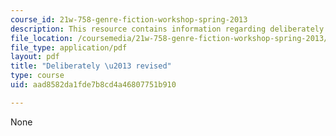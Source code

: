 ```yaml
---
course_id: 21w-758-genre-fiction-workshop-spring-2013
description: This resource contains information regarding deliberately by Irina Onoprienko.
file_location: /coursemedia/21w-758-genre-fiction-workshop-spring-2013/aad8582da1fde7b8cd4a46807751b910_MIT21W_758S13_del-Fn_drft.pdf
file_type: application/pdf
layout: pdf
title: "Deliberately \u2013 revised"
type: course
uid: aad8582da1fde7b8cd4a46807751b910

---
```

None